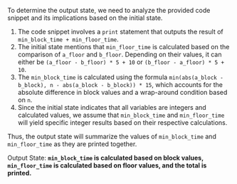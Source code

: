 To determine the output state, we need to analyze the provided code snippet and its implications based on the initial state.

1. The code snippet involves a `print` statement that outputs the result of `min_block_time + min_floor_time`.
2. The initial state mentions that `min_floor_time` is calculated based on the comparison of `a_floor` and `b_floor`. Depending on their values, it can either be `(a_floor - b_floor) * 5 + 10` or `(b_floor - a_floor) * 5 + 10`.
3. The `min_block_time` is calculated using the formula `min(abs(a_block - b_block), n - abs(a_block - b_block)) * 15`, which accounts for the absolute difference in block values and a wrap-around condition based on `n`.
4. Since the initial state indicates that all variables are integers and calculated values, we assume that `min_block_time` and `min_floor_time` will yield specific integer results based on their respective calculations.

Thus, the output state will summarize the values of `min_block_time` and `min_floor_time` as they are printed together.

Output State: **`min_block_time` is calculated based on block values, `min_floor_time` is calculated based on floor values, and the total is printed.**